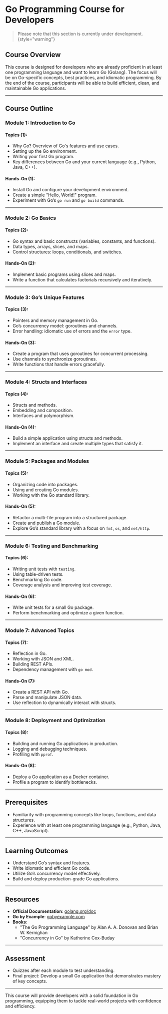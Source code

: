 # Go Programming Course for Developers

> Please note that this section is currently under development.
> {style="warning"}

## Course Overview
This course is designed for developers who are already proficient in at least one programming language and want to learn Go (Golang). The focus will be on Go-specific concepts, best practices, and idiomatic programming. By the end of the course, participants will be able to build efficient, clean, and maintainable Go applications.

---

## Course Outline

### **Module 1: Introduction to Go**
#### Topics (1):
- Why Go? Overview of Go's features and use cases.
- Setting up the Go environment.
- Writing your first Go program.
- Key differences between Go and your current language (e.g., Python, Java, C++).

#### Hands-On (1):
- Install Go and configure your development environment.
- Create a simple "Hello, World!" program.
- Experiment with Go’s `go run` and `go build` commands.

---

### **Module 2: Go Basics**
#### Topics (2):
- Go syntax and basic constructs (variables, constants, and functions).
- Data types, arrays, slices, and maps.
- Control structures: loops, conditionals, and switches.

#### Hands-On (2):
- Implement basic programs using slices and maps.
- Write a function that calculates factorials recursively and iteratively.

---

### **Module 3: Go’s Unique Features**
#### Topics (3):
- Pointers and memory management in Go.
- Go’s concurrency model: goroutines and channels.
- Error handling: idiomatic use of errors and the `error` type.

#### Hands-On (3):
- Create a program that uses goroutines for concurrent processing.
- Use channels to synchronize goroutines.
- Write functions that handle errors gracefully.

---

### **Module 4: Structs and Interfaces**
#### Topics (4):
- Structs and methods.
- Embedding and composition.
- Interfaces and polymorphism.

#### Hands-On (4):
- Build a simple application using structs and methods.
- Implement an interface and create multiple types that satisfy it.

---

### **Module 5: Packages and Modules**
#### Topics (5):
- Organizing code into packages.
- Using and creating Go modules.
- Working with the Go standard library.

#### Hands-On (5):
- Refactor a multi-file program into a structured package.
- Create and publish a Go module.
- Explore Go’s standard library with a focus on `fmt`, `os`, and `net/http`.

---

### **Module 6: Testing and Benchmarking**
#### Topics (6):
- Writing unit tests with `testing`.
- Using table-driven tests.
- Benchmarking Go code.
- Coverage analysis and improving test coverage.

#### Hands-On (6):
- Write unit tests for a small Go package.
- Perform benchmarking and optimize a given function.

---

### **Module 7: Advanced Topics**
#### Topics (7):
- Reflection in Go.
- Working with JSON and XML.
- Building REST APIs.
- Dependency management with `go mod`.

#### Hands-On (7):
- Create a REST API with Go.
- Parse and manipulate JSON data.
- Use reflection to dynamically interact with structs.

---

### **Module 8: Deployment and Optimization**
#### Topics (8):
- Building and running Go applications in production.
- Logging and debugging techniques.
- Profiling with `pprof`.

#### Hands-On (8):
- Deploy a Go application as a Docker container.
- Profile a program to identify bottlenecks.

---

## Prerequisites
- Familiarity with programming concepts like loops, functions, and data structures.
- Experience with at least one programming language (e.g., Python, Java, C++, JavaScript).

---

## Learning Outcomes
- Understand Go’s syntax and features.
- Write idiomatic and efficient Go code.
- Utilize Go’s concurrency model effectively.
- Build and deploy production-grade Go applications.

---

## Resources
- **Official Documentation**: [golang.org/doc](https://golang.org/doc)
- **Go by Example**: [gobyexample.com](https://gobyexample.com)
- **Books**:
    - "The Go Programming Language" by Alan A. A. Donovan and Brian W. Kernighan
    - "Concurrency in Go" by Katherine Cox-Buday

---

## Assessment
- Quizzes after each module to test understanding.
- Final project: Develop a small Go application that demonstrates mastery of key concepts.

---

This course will provide developers with a solid foundation in Go programming, equipping them to tackle real-world projects with confidence and efficiency.

